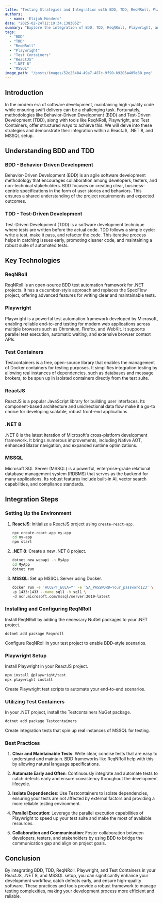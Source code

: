 ```yaml
---
title: "Testing Strategies and Integration with BDD, TDD, ReqNRoll, Playwright, and Test Containers on a ReactJS, .NET 8, and MSSQL Setup"
authors:
  - name: 'Elijah Mondero'
date: "2025-02-24T12:10:34.138305Z"
summary: "Explore the integration of BDD, TDD, ReqNRoll, Playwright, and Test Containers in your ReactJS, .NET 8, and MSSQL projects to enhance your software quality and streamline development processes."
tags:
  - "BDD"
  - "TDD"
  - "ReqNRoll"
  - "Playwright"
  - "Test Containers"
  - "ReactJS"
  - ".NET 8"
  - "MSSQL"
image_path: "/posts/images/52c25484-49a7-487c-9f90-b9205a405e68.png"
---
```


## Introduction

In the modern era of software development, maintaining high-quality code while ensuring swift delivery can be a challenging task. Fortunately, methodologies like Behavior-Driven Development (BDD) and Test-Driven Development (TDD), along with tools like ReqNRoll, Playwright, and Test Containers, offer structured ways to achieve this. We will delve into these strategies and demonstrate their integration within a ReactJS, .NET 8, and MSSQL setup.

## Understanding BDD and TDD

### BDD - Behavior-Driven Development

Behavior-Driven Development (BDD) is an agile software development methodology that encourages collaboration among developers, testers, and non-technical stakeholders. BDD focuses on creating clear, business-centric specifications in the form of user stories and behaviors. This ensures a shared understanding of the project requirements and expected outcomes.

### TDD - Test-Driven Development

Test-Driven Development (TDD) is a software development technique where tests are written before the actual code. TDD follows a simple cycle: write a test, make it pass, and refactor the code. This iterative process helps in catching issues early, promoting cleaner code, and maintaining a robust suite of automated tests.

## Key Technologies

### ReqNRoll

ReqNRoll is an open-source BDD test automation framework for .NET projects. It has a cucumber-style approach and replaces the SpecFlow project, offering advanced features for writing clear and maintainable tests.

### Playwright

Playwright is a powerful test automation framework developed by Microsoft, enabling reliable end-to-end testing for modern web applications across multiple browsers such as Chromium, Firefox, and WebKit. It supports parallel test execution, automatic waiting, and extensive browser context APIs.

### Test Containers

Testcontainers is a free, open-source library that enables the management of Docker containers for testing purposes. It simplifies integration testing by allowing real instances of dependencies, such as databases and message brokers, to be spun up in isolated containers directly from the test suite.

### ReactJS

ReactJS is a popular JavaScript library for building user interfaces. Its component-based architecture and unidirectional data flow make it a go-to choice for developing scalable, robust front-end applications.

### .NET 8

.NET 8 is the latest iteration of Microsoft's cross-platform development framework. It brings numerous improvements, including Native AOT, enhanced Blazor navigation, and expanded runtime optimizations.

### MSSQL

Microsoft SQL Server (MSSQL) is a powerful, enterprise-grade relational database management system (RDBMS) that serves as the backend for many applications. Its robust features include built-in AI, vector search capabilities, and compliance standards.

## Integration Steps

### Setting Up the Environment

1. **ReactJS**: Initialize a ReactJS project using `create-react-app`.
   ```bash
   npx create-react-app my-app
   cd my-app
   npm start
   ```

2. **.NET 8**: Create a new .NET 8 project.
   ```bash
   dotnet new webapi -n MyApp
   cd MyApp
   dotnet run
   ```

3. **MSSQL**: Set up MSSQL Server using Docker.
   ```bash
   docker run -e 'ACCEPT_EULA=Y' -e 'SA_PASSWORD=Your_password123' \
   -p 1433:1433 --name sql1 -h sql1 \
   -d mcr.microsoft.com/mssql/server:2019-latest
   ```

### Installing and Configuring ReqNRoll


Install ReqNRoll by adding the necessary NuGet packages to your .NET project.
   ```bash
   dotnet add package Reqnroll
   ```
Configure ReqNRoll in your test project to enable BDD-style scenarios.

### Playwright Setup

Install Playwright in your ReactJS project.
   ```bash
   npm install @playwright/test
   npx playwright install
   ```
Create Playwright test scripts to automate your end-to-end scenarios.

### Utilizing Test Containers

In your .NET project, install the Testcontainers NuGet package.
   ```bash
   dotnet add package Testcontainers
   ```
Create integration tests that spin up real instances of MSSQL for testing.

### Best Practices

1. **Clear and Maintainable Tests**: Write clear, concise tests that are easy to understand and maintain. BDD frameworks like ReqNRoll help with this by allowing natural language specifications.

2. **Automate Early and Often**: Continuously integrate and automate tests to catch defects early and ensure consistency throughout the development lifecycle.

3. **Isolate Dependencies**: Use Testcontainers to isolate dependencies, ensuring your tests are not affected by external factors and providing a more reliable testing environment.

4. **Parallel Execution**: Leverage the parallel execution capabilities of Playwright to speed up your test suite and make the most of available resources.

5. **Collaboration and Communication**: Foster collaboration between developers, testers, and stakeholders by using BDD to bridge the communication gap and align on project goals.

## Conclusion

By integrating BDD, TDD, ReqNRoll, Playwright, and Test Containers in your ReactJS, .NET 8, and MSSQL setup, you can significantly enhance your development workflow, catch defects early, and ensure high-quality software. These practices and tools provide a robust framework to manage testing complexities, making your development process more efficient and reliable.
